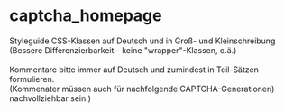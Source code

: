 # captcha_homepage

Styleguide
CSS-Klassen auf Deutsch und in Groß- und Kleinschreibung<br>
(Bessere Differenzierbarkeit - keine "wrapper"-Klassen, o.ä.)
<br><br>
Kommentare bitte immer auf Deutsch und zumindest in Teil-Sätzen formulieren.<br>
(Kommenater müssen auch für nachfolgende CAPTCHA-Generationen) nachvollziehbar sein.)
